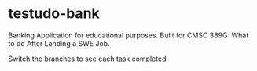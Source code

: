 # testudo-bank
Banking Application for educational purposes. Built for CMSC 389G: What to do After Landing a SWE Job.

Switch the branches to see each task completed

